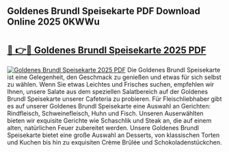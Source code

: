 ## Goldenes Brundl Speisekarte PDF Download Online 2025 0KWWu

# <h2><a href="http://gc91mp.nevu.top/?p=Goldenes+Brundl+Speisekarte">🔗 👉🔴 Goldenes Brundl Speisekarte 2025 PDF</a></h2>

[![Goldenes Brundl Speisekarte 2025 PDF](https://i.imgur.com/dBaPXMq.png)](http://gc91mp.nevu.top/?p=Goldenes+Brundl+Speisekarte)
Die Goldenes Brundl Speisekarte ist eine Gelegenheit, den Geschmack zu genießen und etwas für sich selbst zu wählen. Wenn Sie etwas Leichtes und Frisches suchen, empfehlen wir Ihnen, unsere Salate aus dem speziellen Salatbereich auf der Goldenes Brundl Speisekarte unserer Cafeteria zu probieren. Für Fleischliebhaber gibt es auf unserer Goldenes Brundl Speisekarte eine Auswahl an Gerichten: Rindfleisch, Schweinefleisch, Huhn und Fisch. Unseren Auserwählten bieten wir exquisite Gerichte wie Schaschlik und Steak an, die auf einem alten, natürlichen Feuer zubereitet werden. Unsere Goldenes Brundl Speisekarte bietet eine große Auswahl an Desserts, von klassischen Torten und Kuchen bis hin zu exquisiten Crème Brûlée und Schokoladenstückchen.
